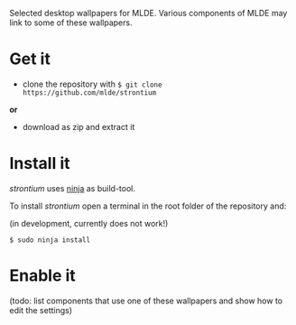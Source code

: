Selected desktop wallpapers for MLDE. Various components of MLDE may link to some of these wallpapers.


# Get it

- clone the repository with `$ git clone https://github.com/mlde/strontium` 

**or** 

- download as zip and extract it


# Install it

*strontium* uses [ninja](https://github.com/ninja-build/ninja) as build-tool. 

To install *strontium* open a terminal in the root folder of the repository and:

(in development, currently does not work!)

	$ sudo ninja install


# Enable it

(todo: list components that use one of these wallpapers and show how to edit the settings)